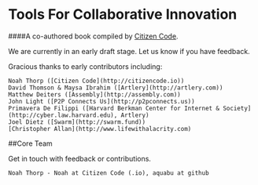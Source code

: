 # Tools For Collaborative Innovation
####A co-authored book compiled by [Citizen Code](http://citizencode.io).

We are currently in an early draft stage. Let us know if you have feedback.

Gracious thanks to early contributors including:
    
    Noah Thorp ([Citizen Code](http://citizencode.io))
    David Thomson & Maysa Ibrahim ([Artlery](http://artlery.com)) 
    Matthew Deiters ([Assembly](http://assembly.com))
    John Light ([P2P Connects Us](http://p2pconnects.us))
    Primavera De Filippi ([Harvard Berkman Center for Internet & Society](http://cyber.law.harvard.edu), Artlery)
    Joel Dietz ([Swarm](http://swarm.fund))
    [Christopher Allan](http://www.lifewithalacrity.com)

##Core Team

Get in touch with feedback or contributions.

    Noah Thorp - Noah at Citizen Code (.io), aquabu at github

